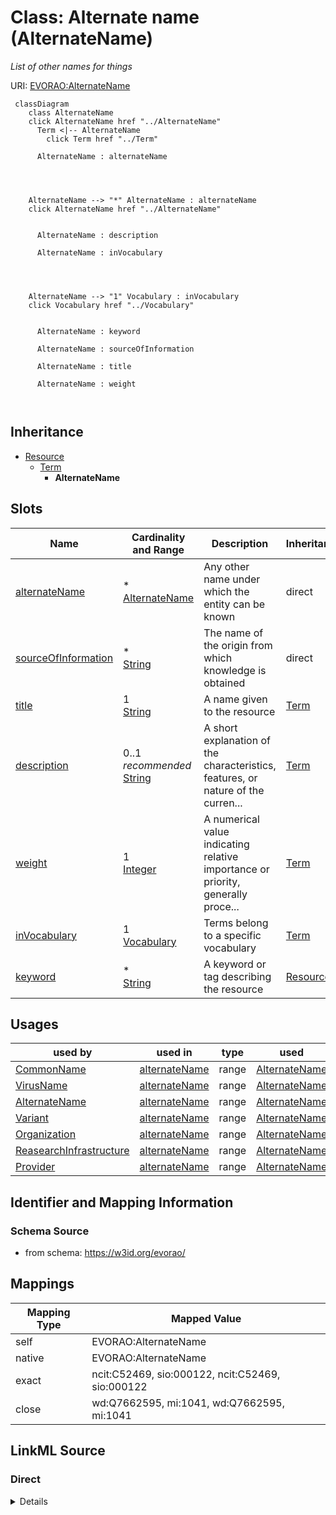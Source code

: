 

# Class: Alternate name (AlternateName) 


_List of other names for things_





URI: [EVORAO:AlternateName](https://w3id.org/evorao/AlternateName)






```mermaid
 classDiagram
    class AlternateName
    click AlternateName href "../AlternateName"
      Term <|-- AlternateName
        click Term href "../Term"
      
      AlternateName : alternateName
        
          
    
    
    AlternateName --> "*" AlternateName : alternateName
    click AlternateName href "../AlternateName"

        
      AlternateName : description
        
      AlternateName : inVocabulary
        
          
    
    
    AlternateName --> "1" Vocabulary : inVocabulary
    click Vocabulary href "../Vocabulary"

        
      AlternateName : keyword
        
      AlternateName : sourceOfInformation
        
      AlternateName : title
        
      AlternateName : weight
        
      
```





## Inheritance
* [Resource](Resource.md)
    * [Term](Term.md)
        * **AlternateName**



## Slots

| Name | Cardinality and Range | Description | Inheritance |
| ---  | --- | --- | --- |
| [alternateName](alternateName.md) | * <br/> [AlternateName](AlternateName.md) | Any other name under which the entity can be known | direct |
| [sourceOfInformation](sourceOfInformation.md) | * <br/> [String](String.md) | The name of the origin from which knowledge is obtained | direct |
| [title](title.md) | 1 <br/> [String](String.md) | A name given to the resource | [Term](Term.md) |
| [description](description.md) | 0..1 _recommended_ <br/> [String](String.md) | A short explanation of the characteristics, features, or nature of the curren... | [Term](Term.md) |
| [weight](weight.md) | 1 <br/> [Integer](Integer.md) | A numerical value indicating relative importance or priority, generally proce... | [Term](Term.md) |
| [inVocabulary](inVocabulary.md) | 1 <br/> [Vocabulary](Vocabulary.md) | Terms belong to a specific vocabulary | [Term](Term.md) |
| [keyword](keyword.md) | * <br/> [String](String.md) | A keyword or tag describing the resource | [Resource](Resource.md) |





## Usages

| used by | used in | type | used |
| ---  | --- | --- | --- |
| [CommonName](CommonName.md) | [alternateName](alternateName.md) | range | [AlternateName](AlternateName.md) |
| [VirusName](VirusName.md) | [alternateName](alternateName.md) | range | [AlternateName](AlternateName.md) |
| [AlternateName](AlternateName.md) | [alternateName](alternateName.md) | range | [AlternateName](AlternateName.md) |
| [Variant](Variant.md) | [alternateName](alternateName.md) | range | [AlternateName](AlternateName.md) |
| [Organization](Organization.md) | [alternateName](alternateName.md) | range | [AlternateName](AlternateName.md) |
| [ReasearchInfrastructure](ReasearchInfrastructure.md) | [alternateName](alternateName.md) | range | [AlternateName](AlternateName.md) |
| [Provider](Provider.md) | [alternateName](alternateName.md) | range | [AlternateName](AlternateName.md) |






## Identifier and Mapping Information







### Schema Source


* from schema: https://w3id.org/evorao/




## Mappings

| Mapping Type | Mapped Value |
| ---  | ---  |
| self | EVORAO:AlternateName |
| native | EVORAO:AlternateName |
| exact | ncit:C52469, sio:000122, ncit:C52469, sio:000122 |
| close | wd:Q7662595, mi:1041, wd:Q7662595, mi:1041 |







## LinkML Source

<!-- TODO: investigate https://stackoverflow.com/questions/37606292/how-to-create-tabbed-code-blocks-in-mkdocs-or-sphinx -->

### Direct

<details>
```yaml
name: AlternateName
description: List of other names for things
title: Alternate name
from_schema: https://w3id.org/evorao/
exact_mappings:
- ncit:C52469
- sio:000122
- ncit:C52469
- sio:000122
close_mappings:
- wd:Q7662595
- mi:1041
- wd:Q7662595
- mi:1041
is_a: Term
slots:
- alternateName
- sourceOfInformation
slot_usage:
  alternateName:
    name: alternateName
    description: Any other name under which the entity can be known
    title: alternate name
    comments:
    - This includes previous names, acronyms, former taxonomic terms, and other variations.
      This information can serve as keywords for search purposes and as a bridge with
      other projects that use different naming systems or taxonomies
    exact_mappings:
    - schema:alternateName
    - dct:alternative
    - iao:0000118
    close_mappings:
    - wdp:P4970
    domain_of:
    - AlternateName
    - CommonName
    - Organization
    range: AlternateName
    required: false
    multivalued: true
  sourceOfInformation:
    name: sourceOfInformation
    description: The name of the origin from which knowledge is obtained. This can
      include any entity that provides information
    title: source of information
    close_mappings:
    - wdp:P248
    related_mappings:
    - sio:000253
    domain_of:
    - AlternateName
    - CommonName
    range: string
    required: false
    multivalued: true

```
</details>

### Induced

<details>
```yaml
name: AlternateName
description: List of other names for things
title: Alternate name
from_schema: https://w3id.org/evorao/
exact_mappings:
- ncit:C52469
- sio:000122
- ncit:C52469
- sio:000122
close_mappings:
- wd:Q7662595
- mi:1041
- wd:Q7662595
- mi:1041
is_a: Term
slot_usage:
  alternateName:
    name: alternateName
    description: Any other name under which the entity can be known
    title: alternate name
    comments:
    - This includes previous names, acronyms, former taxonomic terms, and other variations.
      This information can serve as keywords for search purposes and as a bridge with
      other projects that use different naming systems or taxonomies
    exact_mappings:
    - schema:alternateName
    - dct:alternative
    - iao:0000118
    close_mappings:
    - wdp:P4970
    domain_of:
    - AlternateName
    - CommonName
    - Organization
    range: AlternateName
    required: false
    multivalued: true
  sourceOfInformation:
    name: sourceOfInformation
    description: The name of the origin from which knowledge is obtained. This can
      include any entity that provides information
    title: source of information
    close_mappings:
    - wdp:P248
    related_mappings:
    - sio:000253
    domain_of:
    - AlternateName
    - CommonName
    range: string
    required: false
    multivalued: true
attributes:
  alternateName:
    name: alternateName
    description: Any other name under which the entity can be known
    title: alternate name
    comments:
    - This includes previous names, acronyms, former taxonomic terms, and other variations.
      This information can serve as keywords for search purposes and as a bridge with
      other projects that use different naming systems or taxonomies
    from_schema: https://w3id.org/evorao/
    exact_mappings:
    - schema:alternateName
    - dct:alternative
    - iao:0000118
    close_mappings:
    - wdp:P4970
    rank: 1000
    alias: alternateName
    owner: AlternateName
    domain_of:
    - AlternateName
    - CommonName
    - Organization
    range: AlternateName
    required: false
    multivalued: true
  sourceOfInformation:
    name: sourceOfInformation
    description: The name of the origin from which knowledge is obtained. This can
      include any entity that provides information
    title: source of information
    from_schema: https://w3id.org/evorao/
    close_mappings:
    - wdp:P248
    related_mappings:
    - sio:000253
    rank: 1000
    alias: sourceOfInformation
    owner: AlternateName
    domain_of:
    - AlternateName
    - CommonName
    range: string
    required: false
    multivalued: true
  title:
    name: title
    description: A name given to the resource
    title: title
    comments:
    - 'The title of the item should be as short and descriptive as possible. E.g.
      for virus products it should basically be based on the following Pattern: ''Virus
      name'', ''virus host type'', ''collection year'', ''country of collection''
      ex ''suspected epidemiological origin'', ''genotype'', ''strain'', ''variant
      name or specific feature'
    from_schema: https://w3id.org/evorao/
    exact_mappings:
    - schema:name
    - rdfs:label
    rank: 1000
    slot_uri: dct:title
    alias: title
    owner: AlternateName
    domain_of:
    - Term
    - Dataset
    - DataService
    - Publication
    - License
    - Certification
    range: string
    required: true
    multivalued: false
  description:
    name: description
    description: A short explanation of the characteristics, features, or nature of
      the current item
    title: description
    comments:
    - Describe this item in few lines. This description will serve as a summary to
      present the resource.
    from_schema: https://w3id.org/evorao/
    exact_mappings:
    - schema:description
    close_mappings:
    - schema:description
    rank: 1000
    slot_uri: dct:description
    alias: description
    owner: AlternateName
    domain_of:
    - Term
    - Dataset
    - DataService
    - PersonOrOrganization
    - File
    - ContactPoint
    - License
    - Certification
    range: string
    required: false
    recommended: true
    multivalued: false
  weight:
    name: weight
    description: A numerical value indicating relative importance or priority, generally
      processed in ascending order. This weight helps prioritize content when organizing
      or processing data. Its value can be negative, with a default set to 0
    title: weight
    comments:
    - The lowest weighted Data providers are triggered first, this may be usefull
      to populate at first entities that are referenced by others (e.g. Version ahead
      of Rank ahead of Taxon)
    from_schema: https://w3id.org/evorao/
    close_mappings:
    - adms:status
    rank: 1000
    ifabsent: int(0)
    alias: weight
    owner: AlternateName
    domain_of:
    - Term
    - DataProvider
    range: integer
    required: true
    multivalued: false
  inVocabulary:
    name: inVocabulary
    description: Terms belong to a specific vocabulary
    title: in Vocabulary
    from_schema: https://w3id.org/evorao/
    close_mappings:
    - wdp:P972
    related_mappings:
    - dct:isReferencedBy
    broad_mappings:
    - dct:isPartOf
    rank: 1000
    alias: inVocabulary
    owner: AlternateName
    domain_of:
    - Term
    range: Vocabulary
    required: true
    multivalued: false
  keyword:
    name: keyword
    description: A keyword or tag describing the resource
    title: keyword
    from_schema: https://w3id.org/evorao/
    rank: 1000
    slot_uri: dcat:keyword
    alias: keyword
    owner: AlternateName
    domain_of:
    - Resource
    range: string
    required: false
    multivalued: true

```
</details>